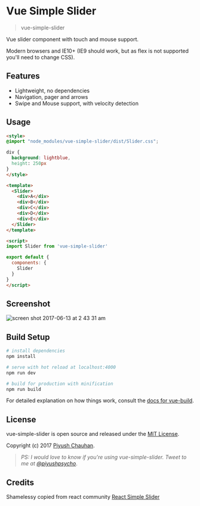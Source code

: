 # Vue Simple Slider

> vue-simple-slider

Vue slider component with touch and mouse support.

Modern browsers and IE10+ (IE9 should work, but as flex is not supported you'll need to change CSS).

## Features

* Lightweight, no dependencies
* Navigation, pager and arrows
* Swipe and Mouse support, with velocity detection

## Usage

```html
<style>
@import "node_modules/vue-simple-slider/dist/Slider.css";

div {
  background: lightblue,
  height: 250px
}
</style>

<template>
  <Slider>
    <div>A</div>
    <div>B</div>
    <div>C</div>
    <div>D</div>
    <div>E</div>
  </Slider>
</template>

<script>
import Slider from 'vue-simple-slider'

export default {
  components: {
    Slider
  }
}
</script>
```

## Screenshot
![screen shot 2017-06-13 at 2 43 31 am](https://user-images.githubusercontent.com/693487/27049909-5bc66f02-4fe3-11e7-8342-8d3da37a3915.png)

## Build Setup

``` bash
# install dependencies
npm install

# serve with hot reload at localhost:4000
npm run dev

# build for production with minification
npm run build
```

For detailed explanation on how things work, consult the [docs for vue-build](https://github.com/vuejs/vue-cli/blob/master/docs/build.md).


## License
vue-simple-slider is open source and released under the [MIT License](LICENSE).

Copyright (c) 2017 [Piyush Chauhan](https://twitter.com/piyushpsycho).

> *PS: I would love to know if you're using vue-simple-slider. Tweet to me at [@piyushpsycho](https://twitter.com/piyushpsycho)*.

## Credits
Shamelessy copied from react community [React Simple Slider](https://github.com/Stanko/react-slider)